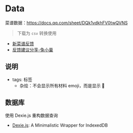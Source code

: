 # Data

菜谱数据：<https://docs.qq.com/sheet/DQk1vdkhFV0twQVNS>

> 下载为 `csv` 转换使用

- [新菜谱反馈](https://docs.qq.com/sheet/DQk1vdkhFV0twQVNS?tab=uykkic)
- [反馈建议分享-兔小巢](https://support.qq.com/products/507827)

## 说明

- tags: 标签
  - 杂烩：不会显示所有材料 emoji，而是显示 🍲

## 数据库

使用 Dexie.js 重构数据查询

- [Dexie.js](https://github.com/dexie/Dexie.js): A Minimalistic Wrapper for IndexedDB
